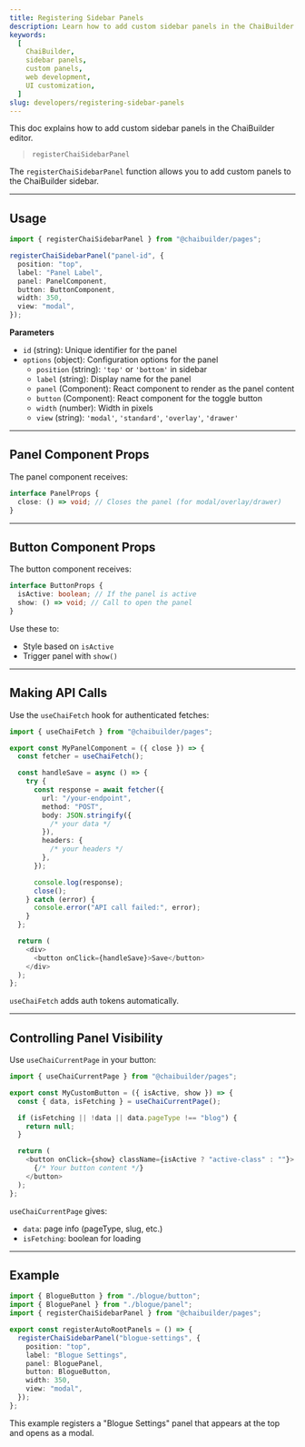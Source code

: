 ```yaml
---
title: Registering Sidebar Panels
description: Learn how to add custom sidebar panels in the ChaiBuilder editor using the registerChaiSidebarPanel function.
keywords:
  [
    ChaiBuilder,
    sidebar panels,
    custom panels,
    web development,
    UI customization,
  ]
slug: developers/registering-sidebar-panels
---
```


This doc explains how to add custom sidebar panels in the ChaiBuilder editor.

> `registerChaiSidebarPanel`

The `registerChaiSidebarPanel` function allows you to add custom panels to the ChaiBuilder sidebar.

---

## **Usage**

```ts
import { registerChaiSidebarPanel } from "@chaibuilder/pages";

registerChaiSidebarPanel("panel-id", {
  position: "top",
  label: "Panel Label",
  panel: PanelComponent,
  button: ButtonComponent,
  width: 350,
  view: "modal",
});
```

**Parameters**

- `id` (string): Unique identifier for the panel
- `options` (object): Configuration options for the panel
  - `position` (string): `'top'` or `'bottom'` in sidebar
  - `label` (string): Display name for the panel
  - `panel` (Component): React component to render as the panel content
  - `button` (Component): React component for the toggle button
  - `width` (number): Width in pixels
  - `view` (string): `'modal'`, `'standard'`, `'overlay'`, `'drawer'`

---

## **Panel Component Props**

The panel component receives:

```ts
interface PanelProps {
  close: () => void; // Closes the panel (for modal/overlay/drawer)
}
```

---

## **Button Component Props**

The button component receives:

```ts
interface ButtonProps {
  isActive: boolean; // If the panel is active
  show: () => void; // Call to open the panel
}
```

Use these to:

- Style based on `isActive`
- Trigger panel with `show()`

---

## **Making API Calls**

Use the `useChaiFetch` hook for authenticated fetches:

```ts
import { useChaiFetch } from "@chaibuilder/pages";

export const MyPanelComponent = ({ close }) => {
  const fetcher = useChaiFetch();

  const handleSave = async () => {
    try {
      const response = await fetcher({
        url: "/your-endpoint",
        method: "POST",
        body: JSON.stringify({
          /* your data */
        }),
        headers: {
          /* your headers */
        },
      });

      console.log(response);
      close();
    } catch (error) {
      console.error("API call failed:", error);
    }
  };

  return (
    <div>
      <button onClick={handleSave}>Save</button>
    </div>
  );
};
```

`useChaiFetch` adds auth tokens automatically.

---

## **Controlling Panel Visibility**

Use `useChaiCurrentPage` in your button:

```ts
import { useChaiCurrentPage } from "@chaibuilder/pages";

export const MyCustomButton = ({ isActive, show }) => {
  const { data, isFetching } = useChaiCurrentPage();

  if (isFetching || !data || data.pageType !== "blog") {
    return null;
  }

  return (
    <button onClick={show} className={isActive ? "active-class" : ""}>
      {/* Your button content */}
    </button>
  );
};
```

`useChaiCurrentPage` gives:

- `data`: page info (pageType, slug, etc.)
- `isFetching`: boolean for loading

---

## **Example**

```ts
import { BlogueButton } from "./blogue/button";
import { BloguePanel } from "./blogue/panel";
import { registerChaiSidebarPanel } from "@chaibuilder/pages";

export const registerAutoRootPanels = () => {
  registerChaiSidebarPanel("blogue-settings", {
    position: "top",
    label: "Blogue Settings",
    panel: BloguePanel,
    button: BlogueButton,
    width: 350,
    view: "modal",
  });
};
```

This example registers a "Blogue Settings" panel that appears at the top and opens as a modal.
